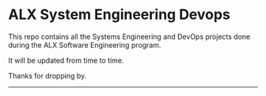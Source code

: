 # ALX System Engineering Devops
This repo contains all the Systems Engineering and DevOps projects done during the ALX Software Engineering program.

It will be updated from time to time.

Thanks for dropping by.
<hr>
